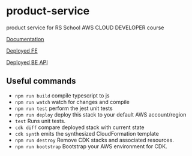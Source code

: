 # product-service

product service for RS School AWS CLOUD DEVELOPER course

[Documentation](./doc/swagger.yaml)

[Deployed FE](https://dy3tk6hsbm1nj.cloudfront.net)

[Deployed BE API](https://rm5iv9sh3g.execute-api.eu-west-1.amazonaws.com)

## Useful commands

* `npm run build`     compile typescript to js
* `npm run watch`     watch for changes and compile
* `npm run test`      perform the jest unit tests
* `npm run deploy`    deploy this stack to your default AWS account/region
* `test`              Runs unit tests.
* `cdk diff`          compare deployed stack with current state
* `cdk synth`         emits the synthesized CloudFormation template
* `npm run destroy`   Remove CDK stacks and associated resources.
* `npm run bootstrap` Bootstrap your AWS environment for CDK.

